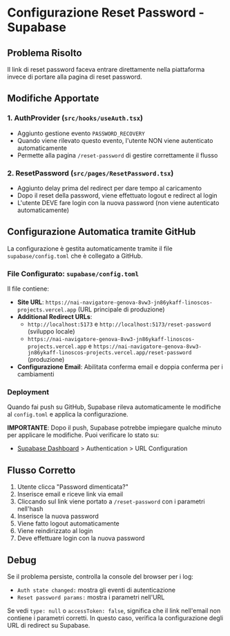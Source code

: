 # Configurazione Reset Password - Supabase

## Problema Risolto

Il link di reset password faceva entrare direttamente nella piattaforma invece di portare alla pagina di reset password.

## Modifiche Apportate

### 1. AuthProvider (`src/hooks/useAuth.tsx`)
- Aggiunto gestione evento `PASSWORD_RECOVERY`
- Quando viene rilevato questo evento, l'utente NON viene autenticato automaticamente
- Permette alla pagina `/reset-password` di gestire correttamente il flusso

### 2. ResetPassword (`src/pages/ResetPassword.tsx`)
- Aggiunto delay prima del redirect per dare tempo al caricamento
- Dopo il reset della password, viene effettuato logout e redirect al login
- L'utente DEVE fare login con la nuova password (non viene autenticato automaticamente)

## Configurazione Automatica tramite GitHub

La configurazione è gestita automaticamente tramite il file `supabase/config.toml` che è collegato a GitHub.

### File Configurato: `supabase/config.toml`

Il file contiene:
- **Site URL**: `https://nai-navigatore-genova-8vw3-jn86ykaff-linoscos-projects.vercel.app` (URL principale di produzione)
- **Additional Redirect URLs**:
  - `http://localhost:5173` e `http://localhost:5173/reset-password` (sviluppo locale)
  - `https://nai-navigatore-genova-8vw3-jn86ykaff-linoscos-projects.vercel.app` e `https://nai-navigatore-genova-8vw3-jn86ykaff-linoscos-projects.vercel.app/reset-password` (produzione)
- **Configurazione Email**: Abilitata conferma email e doppia conferma per i cambiamenti

### Deployment

Quando fai push su GitHub, Supabase rileva automaticamente le modifiche al `config.toml` e applica la configurazione.

**IMPORTANTE**: Dopo il push, Supabase potrebbe impiegare qualche minuto per applicare le modifiche. Puoi verificare lo stato su:
- [Supabase Dashboard](https://supabase.com/dashboard) > Authentication > URL Configuration

## Flusso Corretto

1. Utente clicca "Password dimenticata?"
2. Inserisce email e riceve link via email
3. Cliccando sul link viene portato a `/reset-password` con i parametri nell'hash
4. Inserisce la nuova password
5. Viene fatto logout automaticamente
6. Viene reindirizzato al login
7. Deve effettuare login con la nuova password

## Debug

Se il problema persiste, controlla la console del browser per i log:
- `Auth state changed:` mostra gli eventi di autenticazione
- `Reset password params:` mostra i parametri nell'URL

Se vedi `type: null` o `accessToken: false`, significa che il link nell'email non contiene i parametri corretti. In questo caso, verifica la configurazione degli URL di redirect su Supabase.
